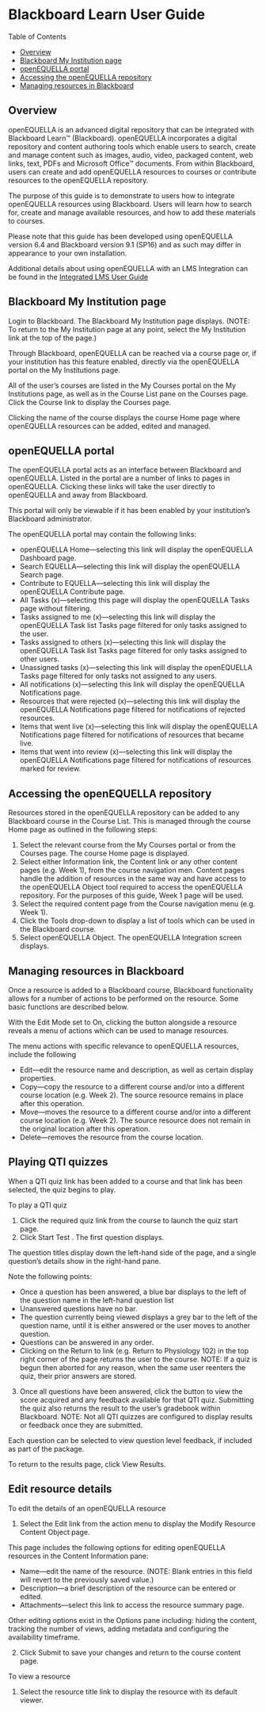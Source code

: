 # Blackboard Learn User Guide

Table of Contents

* [Overview](#overview)
* [Blackboard My Institution page](#blackboard-my-institution-page)
* [openEQUELLA portal](#openequella-portal)
* [Accessing the openEQUELLA repository](#accessing-the-openequella-repository)
* [Managing resources in Blackboard](#managing-resources-in-blackboard)


## Overview
openEQUELLA is an advanced digital repository that can be integrated with Blackboard Learn™ (Blackboard). openEQUELLA incorporates a digital repository and content authoring tools which enable users to search, create and manage content such as images, audio, video, packaged content, web links, text, PDFs and Microsoft Office™ documents. From within Blackboard, users can create and add openEQUELLA resources to courses or contribute resources to the openEQUELLA repository.

The purpose of this guide is to demonstrate to users how to integrate openEQUELLA resources using Blackboard. Users will learn how to search for, create and manage available resources, and how to add these materials to courses. 

Please note that this guide has been developed using openEQUELLA version 6.4 and Blackboard version 9.1 (SP16) and as such may differ in appearance to your own installation. 

Additional details about using openEQUELLA with an LMS Integration can be found in the [Integrated LMS User Guide](IntegratedLMSUserGuide.md)


## Blackboard My Institution page

Login to Blackboard. The Blackboard My Institution page displays.  (NOTE: To return to the My Institution page at any point, select the My Institution link at the top of the page.)

Through Blackboard, openEQUELLA can be reached via a course page or, if your institution has this feature enabled, directly via the openEQUELLA portal on the My Institutions page.

All of the user’s courses are listed in the My Courses portal on the My Institutions page, as well as in the Course List pane on the Courses page. Click the Course link to display the Courses page. 

Clicking the name of the course displays the course Home page where openEQUELLA resources can be added, edited and managed.

## openEQUELLA portal
The openEQUELLA portal acts as an interface between Blackboard and openEQUELLA. Listed in the portal are a number of links to pages in openEQUELLA. Clicking these links will take the user directly to openEQUELLA and away from Blackboard.

This portal will only be viewable if it has been enabled by your institution’s Blackboard administrator. 

The openEQUELLA portal may contain the following links:
* openEQUELLA Home—selecting this link will display the openEQUELLA Dashboard page.
* Search EQUELLA—selecting this link will display the openEQUELLA Search page.
* Contribute to EQUELLA—selecting this link will display the openEQUELLA Contribute page.
* All Tasks (x)—selecting this page will display the openEQUELLA Tasks page without filtering.
* Tasks assigned to me (x)—selecting this link will display the openEQUELLA Task list Tasks page filtered for only tasks assigned to the user.
* Tasks assigned to others (x)—selecting this link will display the openEQUELLA Task list Tasks page filtered for only tasks assigned to other users.
* Unassigned tasks (x)—selecting this link will display the openEQUELLA Tasks page filtered for only tasks not assigned to any users.
* All notifications (x)—selecting this link will display the openEQUELLA Notifications page.
* Resources that were rejected (x)—selecting this link will display the openEQUELLA Notifications page filtered for notifications of rejected resources.
* Items that went live (x)—selecting this link will display the openEQUELLA Notifications page filtered for notifications of resources that became live.
* Items that went into review (x)—selecting this link will display the openEQUELLA Notifications page filtered for notifications of resources marked for review.


## Accessing the openEQUELLA repository
Resources stored in the openEQUELLA repository can be added to any Blackboard course in the Course List. This is managed through the course Home page as outlined in the following steps:

1. Select the relevant course from the My Courses portal or from the Courses page. The course Home page is displayed. 
2. Select either Information link, the Content link or any other content pages (e.g. Week 1), from the course navigation men. Content pages handle the addition of resources in the same way and have access to the openEQUELLA Object tool required to access the openEQUELLA repository. For the purposes of this guide, Week 1 page will be used.
3. Select the required content page from the Course navigation menu (e.g. Week 1).
4. Click the Tools drop-down to display a list of tools which can be used in the Blackboard course. 
5. Select openEQUELLA Object. The openEQUELLA Integration screen displays. 

## Managing resources in Blackboard
Once a resource is added to a Blackboard course, Blackboard functionality allows for a number of actions to be performed on the resource. Some basic functions are described below.

With the Edit Mode set to On, clicking the button alongside a resource reveals a menu of actions which can be used to manage resources. 

The menu actions with specific relevance to openEQUELLA resources, include the following
* Edit—edit the resource name and description, as well as certain display properties.
* Copy—copy the resource to a different course and/or into a different course location (e.g. Week 2). The source resource remains in place after this operation.
* Move—moves the resource to a different course and/or into a different course location (e.g. Week 2). The source resource does not remain in the original location after this operation.
* Delete—removes the resource from the course location.

## Playing QTI quizzes
When a QTI quiz link has been added to a course and that link has been selected, the quiz begins to play.

To play a QTI quiz
1. Click the required quiz link from the course to launch the quiz start page. 
2. Click Start Test . The first question displays. 

The question titles display down the left-hand side of the page, and a single question’s details show in the right-hand pane.

Note the following points:
* Once a question has been answered, a blue bar displays to the left of the question name in the left-hand question list
* Unanswered questions have no bar.
* The question currently being viewed displays a grey bar to the left of the question name, until it is either answered or the user moves to another question.
* Questions can be answered in any order.
* Clicking on the Return to <Course name> link (e.g. Return to Physiology 102) in the top right corner of the page returns the user to the course.
NOTE: If a quiz is begun then aborted for any reason, when the same user reenters the quiz, their prior answers are stored.
3. Once all questions have been answered, click the button to view the score acquired and any feedback available for that QTI quiz. Submitting the quiz also returns the result to the user’s gradebook within Blackboard.
NOTE: Not all QTI quizzes are configured to display results or feedback once they are submitted.

Each question can be selected to view question level feedback, if included as part of the package. 

To return to the results page, click View Results.

## Edit resource details
To edit the details of an openEQUELLA resource
1. Select the Edit link from the action menu to display the Modify Resource Content Object page. 

This page includes the following options for editing openEQUELLA resources in the Content Information pane:
* Name—edit the name of the resource. (NOTE: Blank entries in this field will revert to the previously saved value.)
* Description—a brief description of the resource can be entered or edited.
* Attachments—select this link to access the resource summary page.

Other editing options exist in the Options pane including: hiding the content, tracking the number of views, adding metadata and configuring the availability timeframe.

2. Click Submit to save your changes and return to the course content page.

To view a resource
1. Select the resource title link to display the resource with its default viewer.